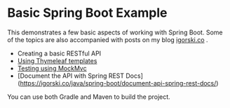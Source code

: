 # Basic Spring Boot Example

This demonstrates a few basic aspects of working with Spring Boot.
Some of the topics are also accompanied with posts on my blog [igorski.co](https://igorski.co/) .

* Creating a basic RESTful API
* [Using Thymeleaf templates](https://igorski.co/java/spring-boot/layout-dialect-spring-boot-2/)
* [Testing using MockMvc](https://igorski.co/java/spring-boot/mockmvc-test-spring-boot/)
* [Document the API with Spring REST Docs] (https://igorski.co/java/spring-boot/document-api-spring-rest-docs/)

You can use both Gradle and Maven to build the project.